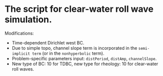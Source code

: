 # The script for clear-water roll wave simulation.

Modifications:
* Time-dependent Dirichlet west BC.
* Due to simple topo, channel slope term is incorporated in the `semi-implicit term` (or in the `nonhyperbolic` term).
* Problem-specific parameters input: `distPeriod`, `distAmp`, `channelSlope`.
* New type of BC: 10 for TDBC, new type for rheology: 10 for clear-water roll waves.
